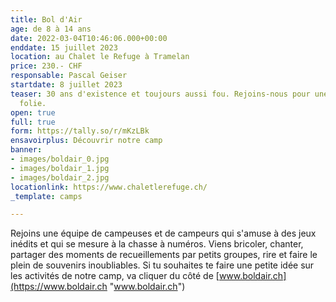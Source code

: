 ```yaml
---
title: Bol d'Air
age: de 8 à 14 ans
date: 2022-03-04T10:46:06.000+00:00
enddate: 15 juillet 2023
location: au Chalet le Refuge à Tramelan
price: 230.- CHF
responsable: Pascal Geiser
startdate: 8 juillet 2023
teaser: 30 ans d'existence et toujours aussi fou. Rejoins-nous pour une semaine de
  folie.
open: true
full: true
form: https://tally.so/r/mKzLBk
ensavoirplus: Découvrir notre camp
banner:
- images/boldair_0.jpg
- images/boldair_1.jpg
- images/boldair_2.jpg
locationlink: https://www.chaletlerefuge.ch/
_template: camps

---
```

Rejoins une équipe de campeuses et de campeurs qui s'amuse à des jeux inédits et qui se mesure à la chasse à numéros. Viens bricoler, chanter, partager des moments de recueillements par petits groupes, rire et faire le plein de souvenirs inoubliables. Si tu souhaites te faire une petite idée sur les activités de notre camp, va cliquer du côté de [www.boldair.ch](https://www.boldair.ch "www.boldair.ch")